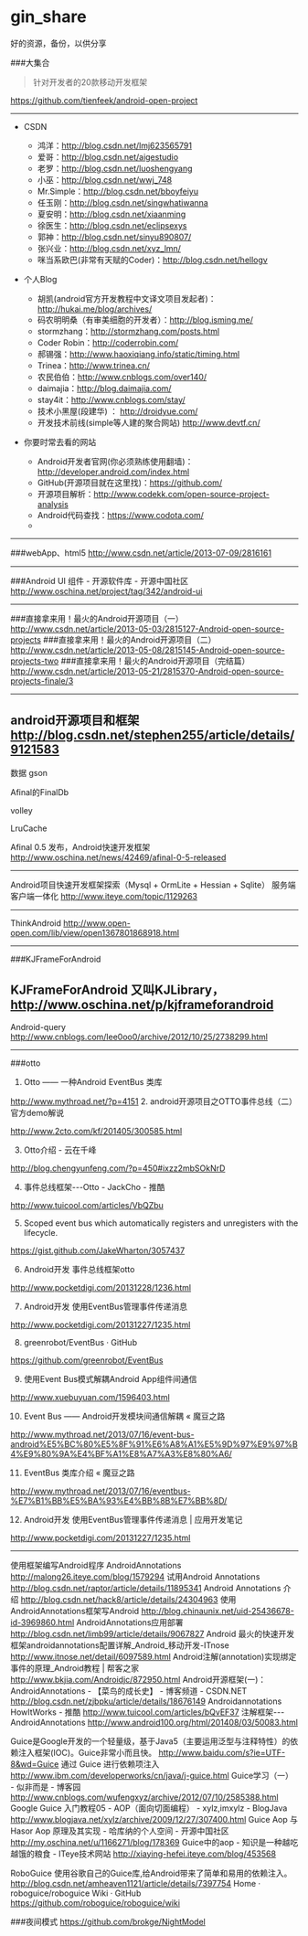# gin_share
好的资源，备份，以供分享

###大集合
>针对开发者的20款移动开发框架

https://github.com/tienfeek/android-open-project

----

- CSDN
    - 鸿洋：http://blog.csdn.net/lmj623565791 
    - 爱哥：http://blog.csdn.net/aigestudio 
    - 老罗：http://blog.csdn.net/luoshengyang 
    - 小巫：http://blog.csdn.net/wwj_748 
    - Mr.Simple：http://blog.csdn.net/bboyfeiyu 
    - 任玉刚：http://blog.csdn.net/singwhatiwanna 
    - 夏安明：http://blog.csdn.net/xiaanming 
    - 徐医生：http://blog.csdn.net/eclipsexys 
    - 郭神：http://blog.csdn.net/sinyu890807/ 
    - 张兴业：http://blog.csdn.net/xyz_lmn/ 
    - 咪当系欧巴(非常有天赋的Coder)：http://blog.csdn.net/hellogv


- 个人Blog
    - 胡凯(android官方开发教程中文译文项目发起者)：http://hukai.me/blog/archives/ 
    - 码农明明桑（有审美细胞的开发者）：http://blog.isming.me/
    - stormzhang：http://stormzhang.com/posts.html 
    - Coder Robin：http://coderrobin.com/ 
    - 郝锡强：http://www.haoxiqiang.info/static/timing.html 
    - Trinea：http://www.trinea.cn/ 
    - 农民伯伯：http://www.cnblogs.com/over140/ 
    - daimajia：http://blog.daimajia.com/ 
    - stay4it：http://www.cnblogs.com/stay/
    - 技术小黑屋(段建华) ： http://droidyue.com/
    - 开发技术前线(simple等人建的聚合网站) http://www.devtf.cn/
    

- 你要时常去看的网站
    - Android开发者官网(你必须熟练使用翻墙)：http://developer.android.com/index.html 
    - GitHub(开源项目就在这里找)：https://github.com/ 
    - 开源项目解析：http://www.codekk.com/open-source-project-analysis 
    - Android代码查找：https://www.codota.com/ 
    - 
----
###webApp、html5
http://www.csdn.net/article/2013-07-09/2816161

----
###Android UI 组件 - 开源软件库 - 开源中国社区
http://www.oschina.net/project/tag/342/android-ui

----
###直接拿来用！最火的Android开源项目（一）
http://www.csdn.net/article/2013-05-03/2815127-Android-open-source-projects
###直接拿来用！最火的Android开源项目（二）
http://www.csdn.net/article/2013-05-08/2815145-Android-open-source-projects-two
###直接拿来用！最火的Android开源项目（完结篇）
http://www.csdn.net/article/2013-05-21/2815370-Android-open-source-projects-finale/3

----
android开源项目和框架
http://blog.csdn.net/stephen255/article/details/9121583
----
数据
gson
 
Afinal的FinalDb
 
volley
 
LruCache
 
 
Afinal 0.5 发布，Android快速开发框架
http://www.oschina.net/news/42469/afinal-0-5-released

----
Android项目快速开发框架探索（Mysql + OrmLite + Hessian + Sqlite）
服务端客户端一体化
http://www.iteye.com/topic/1129263

----
 
ThinkAndroid
http://www.open-open.com/lib/view/open1367801868918.html

-----
###KJFrameForAndroid

KJFrameForAndroid 又叫KJLibrary，
http://www.oschina.net/p/kjframeforandroid
------
Android-query
http://www.cnblogs.com/lee0oo0/archive/2012/10/25/2738299.html
 
-----
###otto
1. Otto —— 一种Android EventBus 类库
 
http://www.mythroad.net/?p=4151
2. android开源项目之OTTO事件总线（二）官方demo解说

http://www.2cto.com/kf/201405/300585.html

3. Otto介绍 - 云在千峰

http://blog.chengyunfeng.com/?p=450#ixzz2mbSOkNrD

4. 事件总线框架---Otto - JackCho - 推酷

http://www.tuicool.com/articles/VbQZbu

5. Scoped event bus which automatically registers and unregisters with the lifecycle.

https://gist.github.com/JakeWharton/3057437

6. Android开发 事件总线框架otto

http://www.pocketdigi.com/20131228/1236.html
 
7. Android开发 使用EventBus管理事件传递消息

http://www.pocketdigi.com/20131227/1235.html

8. greenrobot/EventBus · GitHub

https://github.com/greenrobot/EventBus

9. 使用Event Bus模式解耦Android App组件间通信

http://www.xuebuyuan.com/1596403.html

10. Event Bus —— Android开发模块间通信解耦 « 魔豆之路

http://www.mythroad.net/2013/07/16/event-bus-android%E5%BC%80%E5%8F%91%E6%A8%A1%E5%9D%97%E9%97%B4%E9%80%9A%E4%BF%A1%E8%A7%A3%E8%80%A6/

11. EventBus 类库介绍 « 魔豆之路

http://www.mythroad.net/2013/07/16/eventbus-%E7%B1%BB%E5%BA%93%E4%BB%8B%E7%BB%8D/

12. Android开发 使用EventBus管理事件传递消息 | 应用开发笔记

http://www.pocketdigi.com/20131227/1235.html
 
------

使用框架编写Android程序
AndroidAnnotations
http://malong26.iteye.com/blog/1579294
试用Android Annotations
http://blog.csdn.net/raptor/article/details/11895341
Android Annotations 介绍
http://blog.csdn.net/hack8/article/details/24304963
使用AndroidAnnotations框架写Android
http://blog.chinaunix.net/uid-25436678-id-3969860.html
AndroidAnnotations应用部署
http://blog.csdn.net/limb99/article/details/9067827
Android 最火的快速开发框架androidannotations配置详解_Android_移动开发-ITnose
http://www.itnose.net/detail/6097589.html
Android注解(annotation)实现绑定事件的原理_Android教程 | 帮客之家
http://www.bkjia.com/Androidjc/872950.html
Android开源框架(一)：AndroidAnnotations - 【菜鸟的成长史】 - 博客频道 - CSDN.NET
http://blog.csdn.net/zjbpku/article/details/18676149
Androidannotations HowItWorks - 推酷
http://www.tuicool.com/articles/bQvEF37
注解框架---AndroidAnnotations
http://www.android100.org/html/201408/03/50083.html
 
 
Guice是Google开发的一个轻量级，基于Java5（主要运用泛型与注释特性）的依赖注入框架(IOC)。Guice非常小而且快。
http://www.baidu.com/s?ie=UTF-8&wd=Guice
通过 Guice 进行依赖项注入
http://www.ibm.com/developerworks/cn/java/j-guice.html
Guice学习（一） - 似非而是 - 博客园
http://www.cnblogs.com/wufengxyz/archive/2012/07/10/2585388.html
Google Guice 入门教程05 - AOP（面向切面编程） - xylz,imxylz - BlogJava
http://www.blogjava.net/xylz/archive/2009/12/27/307400.html
Guice Aop 与 Hasor Aop 原理及其实现 - 哈库纳的个人空间 - 开源中国社区
http://my.oschina.net/u/1166271/blog/178369
Guice中的aop - 知识是一种越吃越饿的粮食 - ITeye技术网站
http://xiaying-hefei.iteye.com/blog/453568
 
 
 
 
RoboGuice 使用谷歌自己的Guice库,给Android带来了简单和易用的依赖注入。
http://blog.csdn.net/amheaven1121/article/details/7397754
Home · roboguice/roboguice Wiki · GitHub
https://github.com/roboguice/roboguice/wiki
 
###夜间模式
https://github.com/brokge/NightModel



